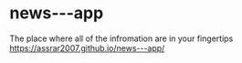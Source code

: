 # news---app
The place where all of the infromation are in your fingertips https://assrar2007.github.io/news---app/
